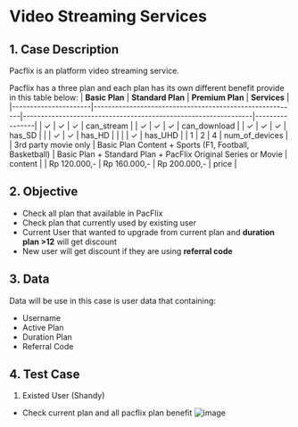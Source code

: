 # Video Streaming Services
## 1. Case Description
Pacflix is an platform video streaming service.

Pacflix has a three plan and each plan has its own different benefit provide in this table below:
| **Basic Plan**       | **Standard Plan**                                       | **Premium Plan**                                               | **Services**   |
|----------------------|---------------------------------------------------------|----------------------------------------------------------------|----------------|
| ✓                    | ✓                                                       | ✓                                                              | can_stream     |
| ✓                    | ✓                                                       | ✓                                                              | can_download   |
| ✓                    | ✓                                                       | ✓                                                              | has_SD         |
|                      | ✓                                                       | ✓                                                              | has_HD         |
|                      |                                                         | ✓                                                              | has_UHD        |
| 1                    | 2                                                       | 4                                                              | num_of_devices |
| 3rd party movie only | Basic Plan Content + Sports  (F1, Football, Basketball) | Basic Plan + Standard Plan +  PacFlix Original Series or Movie | content        |
| Rp 120.000,-         | Rp 160.000,-                                            | Rp 200.000,-                                                   | price          |

## 2. Objective
- Check all plan that available in PacFlix
- Check plan that currently used by existing user
- Current User that wanted to upgrade from current plan and **duration plan >12** will get discount
- New user will get discount if they are using **referral code**

## 3. Data
Data will be use in this case is user data that containing:
- Username
- Active Plan
- Duration Plan
- Referral Code

## 4. Test Case
1. Existed User (Shandy)
- Check current plan and all pacflix plan benefit
  ![image](https://github.com/user-attachments/assets/df5a0200-918a-491a-a0db-d70a66ee550a)
